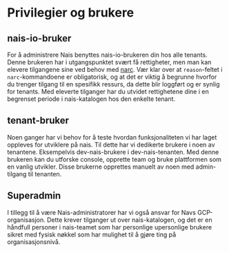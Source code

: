 # Privilegier og brukere

## nais-io-bruker
For å administrere Nais benyttes nais-io-brukeren din hos alle tenants.
Denne brukeren har i utgangspunktet svært få rettigheter, men man kan elevere tilgangene sine ved behov med [narc](./narcos/README.md). Vær klar over at `reason`-feltet i `narc`-kommandoene er obligatorisk, og at det er viktig å begrunne hvorfor du trenger tilgang til en spesifikk ressurs, da dette blir loggført og er synlig for tenants.
Med eleverte tilganger har du utvidet rettighetene dine i en begrenset periode i nais-katalogen hos den enkelte tenant.

## tenant-bruker
Noen ganger har vi behov for å teste hvordan funksjonaliteten vi har laget oppleves for utviklere på nais.
Til dette har vi dedikerte brukere i noen av tenantene. Eksempelvis dev-nais-brukere i dev-nais-tenanten.
Med denne brukeren kan du utforske console, opprette team og bruke plattformen som en vanlig utvikler.
Disse brukerne opprettes manuelt av noen med admin-tilgang til tenanten.

## Superadmin
I tillegg til å være Nais-administratorer har vi også ansvar for Navs GCP-organisasjon.
Dette krever tilganger ut over nais-katalogen, og det er en håndfull personer i nais-teamet som har personlige upersonlige brukere sikret med fysisk nøkkel som har mulighet til å gjøre ting på organisasjonsnivå.
